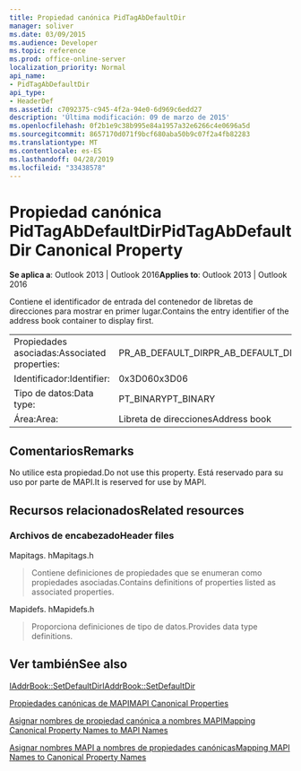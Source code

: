 ```yaml
---
title: Propiedad canónica PidTagAbDefaultDir
manager: soliver
ms.date: 03/09/2015
ms.audience: Developer
ms.topic: reference
ms.prod: office-online-server
localization_priority: Normal
api_name:
- PidTagAbDefaultDir
api_type:
- HeaderDef
ms.assetid: c7092375-c945-4f2a-94e0-6d969c6edd27
description: 'Última modificación: 09 de marzo de 2015'
ms.openlocfilehash: 0f2b1e9c38b995e84a1957a32e6266c4e0696a5d
ms.sourcegitcommit: 8657170d071f9bcf680aba50b9c07f2a4fb82283
ms.translationtype: MT
ms.contentlocale: es-ES
ms.lasthandoff: 04/28/2019
ms.locfileid: "33438578"
---
```

# <a name="pidtagabdefaultdir-canonical-property"></a><span data-ttu-id="ca75c-103">Propiedad canónica PidTagAbDefaultDir</span><span class="sxs-lookup"><span data-stu-id="ca75c-103">PidTagAbDefaultDir Canonical Property</span></span>

  
  
<span data-ttu-id="ca75c-104">**Se aplica a**: Outlook 2013 | Outlook 2016</span><span class="sxs-lookup"><span data-stu-id="ca75c-104">**Applies to**: Outlook 2013 | Outlook 2016</span></span> 
  
<span data-ttu-id="ca75c-105">Contiene el identificador de entrada del contenedor de libretas de direcciones para mostrar en primer lugar.</span><span class="sxs-lookup"><span data-stu-id="ca75c-105">Contains the entry identifier of the address book container to display first.</span></span> 
  
|||
|:-----|:-----|
|<span data-ttu-id="ca75c-106">Propiedades asociadas:</span><span class="sxs-lookup"><span data-stu-id="ca75c-106">Associated properties:</span></span>  <br/> |<span data-ttu-id="ca75c-107">PR_AB_DEFAULT_DIR</span><span class="sxs-lookup"><span data-stu-id="ca75c-107">PR_AB_DEFAULT_DIR</span></span>  <br/> |
|<span data-ttu-id="ca75c-108">Identificador:</span><span class="sxs-lookup"><span data-stu-id="ca75c-108">Identifier:</span></span>  <br/> |<span data-ttu-id="ca75c-109">0x3D06</span><span class="sxs-lookup"><span data-stu-id="ca75c-109">0x3D06</span></span>  <br/> |
|<span data-ttu-id="ca75c-110">Tipo de datos:</span><span class="sxs-lookup"><span data-stu-id="ca75c-110">Data type:</span></span>  <br/> |<span data-ttu-id="ca75c-111">PT_BINARY</span><span class="sxs-lookup"><span data-stu-id="ca75c-111">PT_BINARY</span></span>  <br/> |
|<span data-ttu-id="ca75c-112">Área:</span><span class="sxs-lookup"><span data-stu-id="ca75c-112">Area:</span></span>  <br/> |<span data-ttu-id="ca75c-113">Libreta de direcciones</span><span class="sxs-lookup"><span data-stu-id="ca75c-113">Address book</span></span>  <br/> |
   
## <a name="remarks"></a><span data-ttu-id="ca75c-114">Comentarios</span><span class="sxs-lookup"><span data-stu-id="ca75c-114">Remarks</span></span>

<span data-ttu-id="ca75c-115">No utilice esta propiedad.</span><span class="sxs-lookup"><span data-stu-id="ca75c-115">Do not use this property.</span></span> <span data-ttu-id="ca75c-116">Está reservado para su uso por parte de MAPI.</span><span class="sxs-lookup"><span data-stu-id="ca75c-116">It is reserved for use by MAPI.</span></span>
  
## <a name="related-resources"></a><span data-ttu-id="ca75c-117">Recursos relacionados</span><span class="sxs-lookup"><span data-stu-id="ca75c-117">Related resources</span></span>

### <a name="header-files"></a><span data-ttu-id="ca75c-118">Archivos de encabezado</span><span class="sxs-lookup"><span data-stu-id="ca75c-118">Header files</span></span>

<span data-ttu-id="ca75c-119">Mapitags. h</span><span class="sxs-lookup"><span data-stu-id="ca75c-119">Mapitags.h</span></span>
  
> <span data-ttu-id="ca75c-120">Contiene definiciones de propiedades que se enumeran como propiedades asociadas.</span><span class="sxs-lookup"><span data-stu-id="ca75c-120">Contains definitions of properties listed as associated properties.</span></span>
    
<span data-ttu-id="ca75c-121">Mapidefs. h</span><span class="sxs-lookup"><span data-stu-id="ca75c-121">Mapidefs.h</span></span>
  
> <span data-ttu-id="ca75c-122">Proporciona definiciones de tipo de datos.</span><span class="sxs-lookup"><span data-stu-id="ca75c-122">Provides data type definitions.</span></span>
    
## <a name="see-also"></a><span data-ttu-id="ca75c-123">Ver también</span><span class="sxs-lookup"><span data-stu-id="ca75c-123">See also</span></span>



[<span data-ttu-id="ca75c-124">IAddrBook::SetDefaultDir</span><span class="sxs-lookup"><span data-stu-id="ca75c-124">IAddrBook::SetDefaultDir</span></span>](iaddrbook-setdefaultdir.md)


[<span data-ttu-id="ca75c-125">Propiedades canónicas de MAPI</span><span class="sxs-lookup"><span data-stu-id="ca75c-125">MAPI Canonical Properties</span></span>](mapi-canonical-properties.md)
  
[<span data-ttu-id="ca75c-126">Asignar nombres de propiedad canónica a nombres MAPI</span><span class="sxs-lookup"><span data-stu-id="ca75c-126">Mapping Canonical Property Names to MAPI Names</span></span>](mapping-canonical-property-names-to-mapi-names.md)
  
[<span data-ttu-id="ca75c-127">Asignar nombres MAPI a nombres de propiedades canónicas</span><span class="sxs-lookup"><span data-stu-id="ca75c-127">Mapping MAPI Names to Canonical Property Names</span></span>](mapping-mapi-names-to-canonical-property-names.md)

